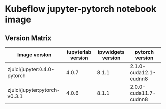 # Kubeflow jupyter-pytorch notebook image

## Version Matrix

image version | jupyterlab version | ipywidgets version | pytorch version
--- | --- | --- | ---
zjuici/jupyter:0.4.0-pytorch | 4.0.7 | 8.1.1 | 2.1.0-cuda12.1-cudnn8
zjuici/jupyter:pytorch-v0.3.1 | 4.0.6 | 8.1.1 | 2.0.0-cuda11.7-cudnn8
